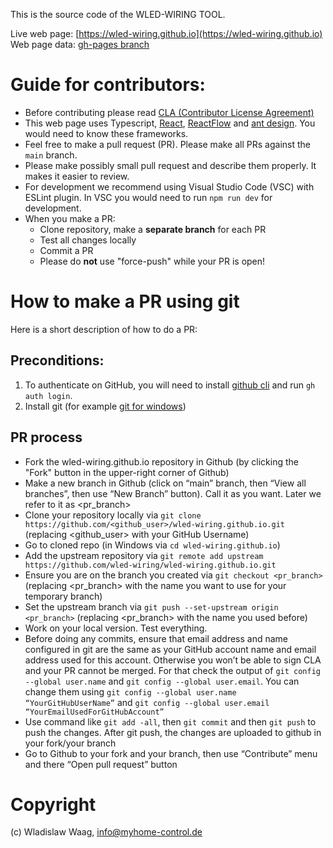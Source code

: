 
This is the source code of the WLED-WIRING TOOL.

Live web page: [https://wled-wiring.github.io](https://wled-wiring.github.io)
Web page data: [gh-pages branch](https://github.com/wled-wiring/wled-wiring.github.io/tree/gh-pages)

# Guide for contributors:
- Before contributing please read [CLA (Contributor License Agreement)](https://github.com/wled-wiring/wled-wiring.github.io/blob/main/.cla/cla.md)
- This web page uses Typescript, [React](https://react.dev/), [ReactFlow](https://reactflow.dev/) and [ant  design](https://ant.design/). You would need to know these frameworks.
- Feel free to make a pull request (PR). Please make all PRs against the `main` branch.
- Please make possibly small pull request and describe them properly. It makes it easier to review.
- For development we recommend using Visual Studio Code (VSC) with ESLint plugin. In VSC you would need to run `npm run dev` for development.
- When you make a PR:
   * Clone repository, make a **separate branch** for each PR
   * Test all changes locally
   * Commit a PR
   * Please do **not** use "force-push" while your PR is open!

# How to make a PR using git

Here is a short description of how to do a PR:

## Preconditions:
1)	To authenticate on GitHub, you will need to install [github cli]( https://docs.github.com/de/get-started/git-basics/caching-your-github-credentials-in-git) and run `gh auth login`.
2)	Install git (for example [git for windows](https://github.com/git-for-windows/git/releases/tag/v2.49.0.windows.1))

## PR process
* Fork the wled-wiring.github.io repository in Github (by clicking the "Fork" button in the upper-right corner of Github)
* Make a new branch in Github (click on “main” branch, then “View all branches”, then use “New Branch” button). Call it as you want. Later we refer to it as <pr_branch>
* Clone your repository locally via `git clone https://github.com/<github_user>/wled-wiring.github.io.git` (replacing <github_user> with your GitHub Username)
* Go to cloned repo (in Windows via `cd wled-wiring.github.io`)
* Add the upstream repository via `git remote add upstream https://github.com/wled-wiring/wled-wiring.github.io.git`
* Ensure you are on the branch you created via `git checkout <pr_branch>` (replacing <pr_branch> with the name you want to use for your temporary branch)
* Set the upstream branch via `git push --set-upstream origin <pr_branch>` (replacing <pr_branch> with the name you used before)
* Work on your local version. Test everything.
* Before doing any commits, ensure that email address and name configured in git are the same as your GitHub account name and email address used for this account.  Otherwise you won’t be able to sign CLA and your PR cannot be merged. For that check the output of `git config --global user.name` and `git config --global user.email`. You can change them using `git config --global user.name “YourGitHubUserName”` and `git config --global user.email “YourEmailUsedForGitHubAccount”`
* Use command like `git add -all`, then `git commit` and then `git push` to push the changes. After git push, the changes are uploaded to github in your fork/your branch
* Go to Github to your fork and your branch, then use “Contribute” menu and there “Open pull request” button

# Copyright
(c) Wladislaw Waag, info@myhome-control.de

